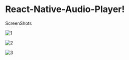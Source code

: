 # React-Native-Audio-Player!
ScreenShots

![1](https://user-images.githubusercontent.com/88420801/209954074-b17dbe10-6529-422c-8783-491ac1f74c9f.png)

![2](https://user-images.githubusercontent.com/88420801/209954049-4406aca1-3b7e-4d07-bb97-90a1772315d1.png)

![3](https://user-images.githubusercontent.com/88420801/209954108-bb87f66d-c1c6-46c1-b0c3-49bb14dda5c8.png)


